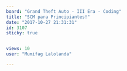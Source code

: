 ```yaml
---
board: "Grand Theft Auto - III Era - Coding"
title: "SCM para Principiantes!"
date: "2017-10-27 21:31:31"
id: 3107
sticky: true


views: 10
user: "Mumifag Lalolanda"

---
```

